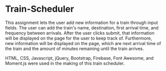 # Train-Scheduler

This assignment lets the user add new information for a train through input fields. The user can add the train's name, destination, first arrival time, and frequency between arrivals. After the user clicks submit, that information will be displayed on the page for the user to keep track of. Furthermore, new information will be displayed on the page, which are next arrival time of the train and the amount of minutes remaining until the train arrives.

HTML, CSS, Javascript, jQuery, Bootstrap, Firebase, Font Awesome, and Moment.js were used in the making of this train scheduler.